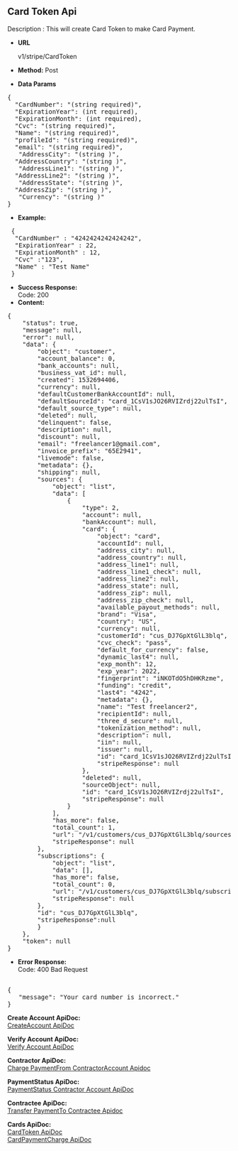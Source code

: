 **Card Token Api**
----
Description : This will create Card Token to make Card Payment.

* **URL**

   v1/stripe/CardToken

* **Method:** 
    Post
	
* **Data Params** <br />
<pre>
{
  "CardNumber": "(string required)",
  "ExpirationYear": (int required), 
  "ExpirationMonth": (int required),  
  "Cvc": "(string required)",
  "Name": "(string required)",
  "profileId": "(string required)",
  "email": "(string required)",
   "AddressCity": "(string )",
  "AddressCountry": "(string )",  
   "AddressLine1": "(string )",
  "AddressLine2": "(string )",  
   "AddressState": "(string )",
  "AddressZip": "(string )",  
   "Currency": "(string )"   
}
</pre>  

* **Example:** <br/>
<pre>
 {
  "CardNumber" : "4242424242424242",
  "ExpirationYear" : 22,
  "ExpirationMonth" : 12,
  "Cvc" :"123",
  "Name" : "Test Name"
 }
</pre>
* **Success Response:**<br />
Code: 200 	
* **Content:**<br />
<pre>
{
    "status": true,
    "message": null,
    "error": null,
    "data": {
        "object": "customer",
        "account_balance": 0,
        "bank_accounts": null,
        "business_vat_id": null,
        "created": 1532694406,
        "currency": null,
        "defaultCustomerBankAccountId": null,
        "defaultSourceId": "card_1CsV1sJO26RVIZrdj22ulTsI",
        "default_source_type": null,
        "deleted": null,
        "delinquent": false,
        "description": null,
        "discount": null,
        "email": "freelancer1@gmail.com",
        "invoice_prefix": "65E2941",
        "livemode": false,
        "metadata": {},
        "shipping": null,
        "sources": {
            "object": "list",
            "data": [
                {
                    "type": 2,
                    "account": null,
                    "bankAccount": null,
                    "card": {
                        "object": "card",
                        "accountId": null,
                        "address_city": null,
                        "address_country": null,
                        "address_line1": null,
                        "address_line1_check": null,
                        "address_line2": null,
                        "address_state": null,
                        "address_zip": null,
                        "address_zip_check": null,
                        "available_payout_methods": null,
                        "brand": "Visa",
                        "country": "US",
                        "currency": null,
                        "customerId": "cus_DJ7GpXtGlL3blq",
                        "cvc_check": "pass",
                        "default_for_currency": false,
                        "dynamic_last4": null,
                        "exp_month": 12,
                        "exp_year": 2022,
                        "fingerprint": "iNKOTdO5hDHKRzme",
                        "funding": "credit",
                        "last4": "4242",
                        "metadata": {},
                        "name": "Test freelancer2",
                        "recipientId": null,
                        "three_d_secure": null,
                        "tokenization_method": null,
                        "description": null,
                        "iin": null,
                        "issuer": null,
                        "id": "card_1CsV1sJO26RVIZrdj22ulTsI",
                        "stripeResponse": null
                    },
                    "deleted": null,
                    "sourceObject": null,
                    "id": "card_1CsV1sJO26RVIZrdj22ulTsI",
                    "stripeResponse": null
                }
            ],
            "has_more": false,
            "total_count": 1,
            "url": "/v1/customers/cus_DJ7GpXtGlL3blq/sources",
            "stripeResponse": null
        },
        "subscriptions": {
            "object": "list",
            "data": [],
            "has_more": false,
            "total_count": 0,
            "url": "/v1/customers/cus_DJ7GpXtGlL3blq/subscriptions",
            "stripeResponse": null
        },
        "id": "cus_DJ7GpXtGlL3blq",
        "stripeResponse":null
        }
    },
    "token": null
}
</pre>
* **Error Response:** <br/>
Code: 400 Bad Request
<pre>	
{
   "message": "Your card number is incorrect."
}	
</pre>


 **Create Account  ApiDoc:** <br/>
[CreateAccount ApiDoc](https://github.com/gurinderimpinge/StripeApiDoc/edit/master/CreateAccount.md)<br/>

**Verify Account  ApiDoc:** <br/>
[Verify Account ApiDoc](https://github.com/gurinderimpinge/StripeApiDoc/blob/master/VerifyContractorAccount.md)<br/>

 **Contractor ApiDoc:** <br/>
[Charge PaymentFrom ContractorAccount Apidoc ](https://github.com/gurinderimpinge/StripeApiDoc/blob/master/ChargeAmountContractorAccount.md)<br/>

 **PaymentStatus ApiDoc:** <br/>
[PaymentStatus Contractor Account ApiDoc](https://github.com/gurinderimpinge/StripeApiDoc/blob/master/PaymentStatusContractorAccount.md)<br/>

**Contractee ApiDoc:** <br/>
[Transfer PaymentTo Contractee Apidoc ](https://github.com/gurinderimpinge/StripeApiDoc/blob/master/TransferPaymentToContractee.md)<br/>

**Cards ApiDoc:** <br/>
[CardToken  ApiDoc](https://github.com/gurinderimpinge/StripeApiDoc/blob/master/CardPaymentToken.md)<br/>
[CardPaymentCharge  ApiDoc](https://github.com/gurinderimpinge/StripeApiDoc/blob/master/CardPaymentChargeAccount.md)

